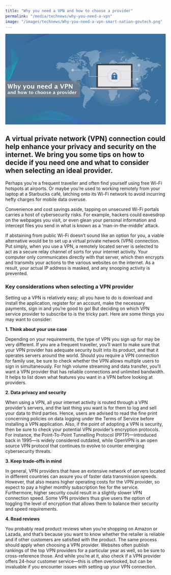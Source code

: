 ```yaml
---
title: "Why you need a VPN and how to choose a provider"
permalink: "/media/technews/why-you-need-a-vpn"
image: "/images/technews/Why-you-need-a-vpn-smart-nation-govtech.png"
---
```


![Why you need a VPN in a Smart Nation with tips from GovTech](/images/technews/Why-you-need-a-vpn-smart-nation-govtech.png)

A virtual private network (VPN) connection could help enhance your privacy and security on the internet. We bring you some tips on how to decide if you need one and what to consider when selecting an ideal provider.
---
Perhaps you’re a frequent traveller and often find yourself using free Wi-Fi hotspots at airports. Or maybe you’re used to working remotely from your laptop at a Starbucks café, latching onto its Wi-Fi network to avoid incurring hefty charges for mobile data overuse.

Convenience and cost savings aside, tapping on unsecured Wi-Fi portals carries a host of cybersecurity risks. For example, hackers could eavesdrop on the webpages you visit, or even glean your personal information and intercept files you send in what is known as a ‘man-in-the-middle’ attack.

If abstaining from public Wi-Fi doesn’t sound like an option for you, a viable alternative would be to set up a virtual private network (VPN) connection. Put simply, when you use a VPN, a remotely located server is selected to act as a secure relay channel of sorts for your internet activity. Your computer only communicates directly with that server, which then encrypts and transmits your actions to the various websites on the internet. As a result, your actual IP address is masked, and any snooping activity is prevented.


### Key considerations when selecting a VPN provider

Setting up a VPN is relatively easy; all you have to do is download and install the application, register for an account, make the necessary payments, sign in and you’re good to go! But deciding on which VPN service provider to subscribe to is the tricky part. Here are some things you may want to consider:


**1. Think about your use case**

Depending on your requirements, the type of VPN you sign up for may be very different. If you are a frequent traveller, you’ll want to make sure that your VPN provider has adequate security built into its product, and that it operates servers around the world. Should you require a VPN connection for family use, be sure to check whether the VPN allows multiple users to sign in simultaneously. For high volume streaming and data transfer, you’ll want a VPN provider that has reliable connections and unlimited bandwidth. It helps to list down what features you want in a VPN before looking at providers.


**2. Data privacy and security**

When using a VPN, all your internet activity is routed through a VPN provider’s servers, and the last thing you want is for them to log and sell your data to third parties.  Hence, users are advised to read the fine print concerning policies on data logging under the Terms of Service before installing a VPN application. Also, if the point of adopting a VPN is security, then be sure to check your potential VPN provider’s encryption protocols. For instance, the Point-To-Point Tunnelling Protocol (PPTP)—introduced back in 1995—is widely considered outdated, while OpenVPN is an open source VPN protocol that continues to evolve to counter emerging cybersecurity threats. 


**3. Keep trade-offs in mind**

In general, VPN providers that have an extensive network of servers located in different countries can assure you of faster data transmission speeds. However, that also means higher operating costs for the VPN provider, so expect to pay a higher monthly subscription fee for the service. Furthermore, higher security could result in a slightly slower VPN connection speed. Some VPN providers thus give users the option of toggling the level of encryption that allows them to balance their security and speed requirements. 


**4. Read reviews** 

You probably read product reviews when you’re shopping on Amazon or Lazada, and that’s because you want to know whether the retailer is reliable and if other customers are satisfied with the product. The same process should apply when choosing a VPN provider. Websites often publish rankings of the top VPN providers for a particular year as well, so be sure to cross-reference those. And while you’re at it, also check if a VPN provider offers 24-hour customer service—this is often overlooked, but can be invaluable if you encounter issues with setting up your VPN connection.

